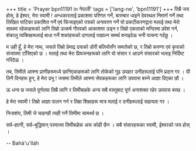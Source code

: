 +++
title = 'Prayer bpn11191 in नेपाली'
tags = ['lang-ne', 'bpn11191']
+++
तिम्रै जय होस्, हे ईश्वर, मेरा स्वामी ! अन्धकारलाई प्रकाशमा परिणत गर्ने, बारम्बार धाइने देवस्थल निमार्ण गर्ने तथा लिखित पाटिका प्रकाशित गर्ने एवं फिजाइएको पत्रको अनावरण गर्ने यो प्रकटीकरणद्वारा मलाई तथा मेरो साथमा रहेकाहरूको लागि तिम्रो उत्कर्ष गौरवको आकाशमा उड्न र तिम्रो एकताको मन्दिरमा प्रवेश गर्न, शंकालु व्यक्तिहरूलाई बाधा गर्ने शकांहरूको दागलाई पखाल्न समर्थ बनाइदेऊ भनी याचना गर्दछु । 

म उही हूँ, हे मेरा नाथ, जसले तिम्रो प्रेमाद्र दयाको डोरी बलियोसँग समातेको छ, र तिम्रो करुणा एवं कृपाको संजापमा टाँसिएको छ । मलाई तथा मेरा प्रियजनहरूको लागि यो संसार र आउने संसारको भलाइ निर्दिष्ट गरिदेऊ । 

तब, तिमीले आफ्ना प्राणीहरूमध्ये छानिएकाहरूको लागि तोकेको गूढ उपहार उनीहरूलाई पनि प्रदान गर । यी तिनै दिनहरू हुन्, हे मेरा प्रभु ! जसमा तिमीले आफ्ना सेवकहरूका लागि उपवास बस्ने आज्ञा दिएका छौ । 

ऊ धन्य छ जसले पूर्णतया तिम्रै लागि र तिमीबाहके अन्य सबै वस्तुबाट पूर्ण अनाशक्त रहेर उपवास बस्छ । 

हे मेरा स्वामी ! तिम्रो आज्ञा पालन गर्न र तिम्रा शिक्षाहरू मात्र मलाई र उनीहरूलाई सहायता गर । 

निःसशंय, तिमी जे चाहन्छौ त्यही गर्ने तिमीमा सामर्थ्य छ । 

सर्व–ज्ञानी, सर्व–बुद्धिमान् परमात्मा तिमीबाहेक अरू कोही छैन । सबै संसारहरूका स्वामी, ईश्वरको जय होस् ।

-- Bahá'u'lláh
